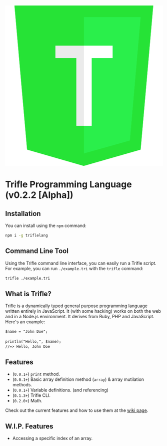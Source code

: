 <p align="center">
  <img width="512" height="512" src="assets/badge.png">
</p>

# Trifle Programming Language (v0.2.2 [Alpha])

## Installation
You can install using the `npm` command:
```sh
npm i -g triflelang
```

## Command Line Tool
Using the Trifle command line interface, you can easily run a Trifle script.  For example, you can run `./example.tri` with the `trifle` command:
```sh
trifle ./example.tri
```

## What is Trifle?
Trifle is a dynamically typed general purpose programming language written entirely in JavaScript.  It (with some hacking) works on both the web and in a Node.js environment.  It derives from Ruby, PHP and JavaScript. Here's an example:
```
$name = "John Doe";

println("Hello,", $name);
//=> Hello, John Doe
```

## Features
- (`0.0.1+`) `print` method.
- (`0.0.1+`) Basic array definition method (`array`) & array mutilation methods.
- (`0.0.1+`) Variable definitions. (and referencing)
- (`0.1.3+`) Trifle CLI.
- (`0.2.0+`) Math.

Check out the current features and how to use them at the [wiki page](https://github.com/zackenstien/trifle-lang/wiki).

## W.I.P. Features
- Accessing a specific index of an array.